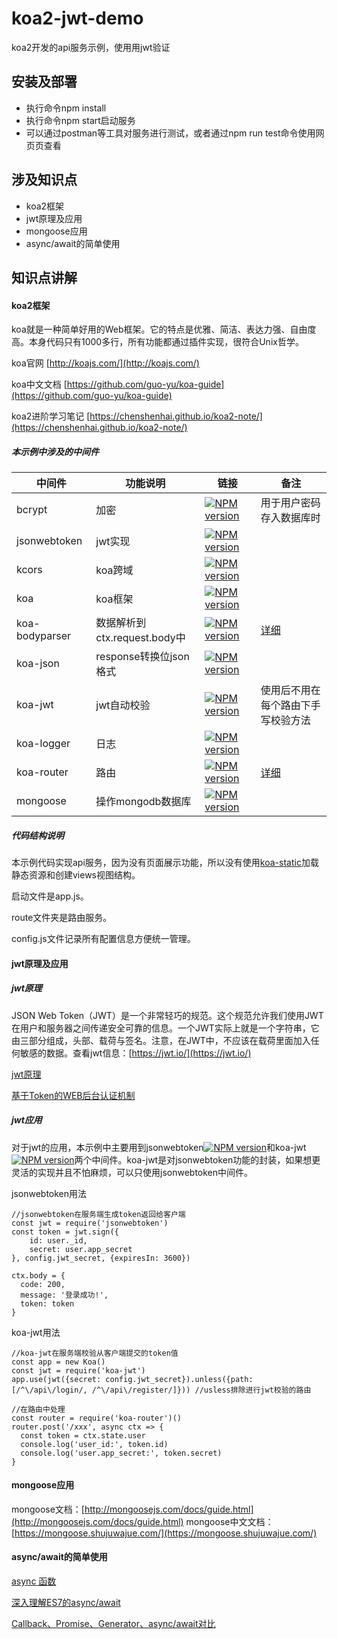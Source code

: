 # koa2-jwt-demo

koa2开发的api服务示例，使用用jwt验证

## 安装及部署
* 执行命令npm install
* 执行命令npm start启动服务
* 可以通过postman等工具对服务进行测试，或者通过npm run test命令使用网页页查看

## 涉及知识点
* koa2框架
* jwt原理及应用
* mongoose应用
* async/await的简单使用

## 知识点讲解

#### koa2框架
koa就是一种简单好用的Web框架。它的特点是优雅、简洁、表达力强、自由度高。本身代码只有1000多行，所有功能都通过插件实现，很符合Unix哲学。

koa官网 [http://koajs.com/](http://koajs.com/)

koa中文文档 [https://github.com/guo-yu/koa-guide](https://github.com/guo-yu/koa-guide)

koa2进阶学习笔记 [https://chenshenhai.github.io/koa2-note/](https://chenshenhai.github.io/koa2-note/)

##### 本示例中涉及的中间件

|中间件|功能说明|链接|备注|
|----|----|----|----|
|bcrypt| 加密 |[![NPM version](https://img.shields.io/npm/v/bcrypt.svg?style=flat-square)](https://npmjs.org/package/bcrypt)| 用于用户密码存入数据库时 |
|jsonwebtoken| jwt实现 |[![NPM version](https://img.shields.io/npm/v/jsonwebtoken.svg?style=flat-square)](https://npmjs.org/package/jsonwebtoken)| |
|kcors| koa跨域 |[![NPM version](https://img.shields.io/npm/v/kcors.svg?style=flat-square)](https://npmjs.org/package/kcors)| |
|koa| koa框架 |[![NPM version](https://img.shields.io/npm/v/koa.svg?style=flat-square)](https://npmjs.org/package/koa)| |
|koa-bodyparser| 数据解析到ctx.request.body中 |[![NPM version](https://img.shields.io/npm/v/koa-bodyparser.svg?style=flat-square)](https://npmjs.org/package/koa-bodyparser)| [详细](https://chenshenhai.github.io/koa2-note/note/request/post-use-middleware.html) |
|koa-json| response转换位json格式 |[![NPM version](https://img.shields.io/npm/v/koa-json.svg?style=flat-square)](https://npmjs.org/package/koa-json)| |
|koa-jwt| jwt自动校验 |[![NPM version](https://img.shields.io/npm/v/koa-jwt.svg?style=flat-square)](https://npmjs.org/package/koa-jwt)| 使用后不用在每个路由下手写校验方法 |
|koa-logger| 日志 |[![NPM version](https://img.shields.io/npm/v/koa-logger.svg?style=flat-square)](https://npmjs.org/package/koa-logger)| |
|koa-router| 路由 |[![NPM version](https://img.shields.io/npm/v/koa-router.svg?style=flat-square)](https://npmjs.org/package/koa-router)| [详细](https://chenshenhai.github.io/koa2-note/note/route/koa-router.html) |
|mongoose| 操作mongodb数据库 |[![NPM version](https://img.shields.io/npm/v/mongoose.svg?style=flat-square)](https://npmjs.org/package/mongoose)| |

##### 代码结构说明

本示例代码实现api服务，因为没有页面展示功能，所以没有使用[koa-static](https://www.npmjs.com/package/koa-static)加载静态资源和创建views视图结构。 

启动文件是app.js。

route文件夹是路由服务。 

config.js文件记录所有配置信息方便统一管理。

#### jwt原理及应用

##### jwt原理
JSON Web Token（JWT）是一个非常轻巧的规范。这个规范允许我们使用JWT在用户和服务器之间传递安全可靠的信息。一个JWT实际上就是一个字符串，它由三部分组成，头部、载荷与签名。注意，在JWT中，不应该在载荷里面加入任何敏感的数据。查看jwt信息：[https://jwt.io/](https://jwt.io/)

[jwt原理](http://blog.leapoahead.com/2015/09/06/understanding-jwt/)

[基于Token的WEB后台认证机制](http://www.cnblogs.com/xiekeli/p/5607107.html)

##### jwt应用
对于jwt的应用，本示例中主要用到jsonwebtoken[![NPM version](https://img.shields.io/npm/v/jsonwebtoken.svg?style=flat-square)](https://npmjs.org/package/jsonwebtoken)和koa-jwt[![NPM version](https://img.shields.io/npm/v/koa-jwt.svg?style=flat-square)](https://npmjs.org/package/koa-jwt)两个中间件。koa-jwt是对jsonwebtoken功能的封装，如果想更灵活的实现并且不怕麻烦，可以只使用jsonwebtoken中间件。

jsonwebtoken用法
```
//jsonwebtoken在服务端生成token返回给客户端
const jwt = require('jsonwebtoken')
const token = jwt.sign({
    id: user._id,
    secret: user.app_secret
}, config.jwt_secret, {expiresIn: 3600})
    
ctx.body = { 
  code: 200, 
  message: '登录成功!', 
  token: token
}
```
koa-jwt用法
```
//koa-jwt在服务端校验从客户端提交的token值
const app = new Koa()
const jwt = require('koa-jwt')
app.use(jwt({secret: config.jwt_secret}).unless({path:[/^\/api\/login/, /^\/api\/register/]})) //usless排除进行jwt校验的路由

//在路由中处理
const router = require('koa-router')()
router.post('/xxx', async ctx => {
  const token = ctx.state.user
  console.log('user_id:', token.id)
  console.log('user.app_secret:', token.secret)
}
```

#### mongoose应用
mongoose文档：[http://mongoosejs.com/docs/guide.html](http://mongoosejs.com/docs/guide.html)
mongoose中文文档：[https://mongoose.shujuwajue.com/](https://mongoose.shujuwajue.com/)

#### async/await的简单使用
[async 函数](http://es6.ruanyifeng.com/#docs/async)

[深入理解ES7的async/await](http://coolcao.com/2016/12/12/deeper-understanding-of-async-await/)

[Callback、Promise、Generator、async/await对比](https://www.lazycoffee.com/articles/view?id=58ab09eea072b332753d9774)
